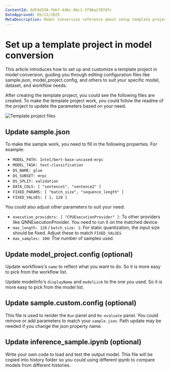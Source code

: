 ```yaml
---
ContentId: 8dfdd336-fbbf-440c-9bc1-3f98a1787dfc
DateApproved: 05/13/2025
MetaDescription: Model Conversion reference about setup template project.
---
```

# Set up a template project in model conversion
This article introduces how to set up and customize a template project in model conversion, guiding you through editing configuration files like sample.json, model_project.config, and others to suit your specific model, dataset, and workflow needs.

After creating the template project, you could see the following files are created. To make the template project work, you could follow the readme of the project to update the parameters based on your need.

![Template project files](../images/modelconversion//TemplateFiles.png)

## Update sample.json
To make the sample work, you need to fill in the following properties. For example:
- `MODEL_PATH: Intel/bert-base-uncased-mrpc`
- `MODEL_TASK: text-classification`
- `DS_NAME: glue`
- `DS_SUBSET: mrpc`
- `DS_SPLIT: validation`
- `DATA_COLS: [ "sentence1", "sentence2" ]`
- `FIXED_PARAMS: [ "batch_size", "sequence_length" ]`
- `FIXED_VALUES: [ 1, 128 ]`

You could also adjust other parameters to suit your need:

- `execution_providers: [ "CPUExecutionProvider" ]`: To other providers like QNNExecutionProvider. You need to run it on the matched device
- `max_length: 128` / `batch_size: 1`: For static quantization, the input size should be fixed. Adjust these to match `FIXED_VALUES`
- `max_samples: 100`: The number of samples used.

## Update model_project.config (optional)
Update workflows's `name` to reflect what you want to do. So it is more easy to pick from the workflow list.

Update modelInfo's `displayName` and `modelLink` to the one you used. So it is more easy to pick from the model list.

## Update sample.custom.config (optional)
This file is used to render the `Run` panel and `Re-evaluate` panel.
You could remove or add parameters to match your `sample.json`. Path update may be needed if you change the json property name.

## Update inference_sample.ipynb (optional)
Write your own code to load and test the output model. This file will be copied into history folder so you could using different ipynb to compare models from different histories.

